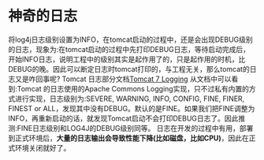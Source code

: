 # 神奇的日志
将log4j日志级别设置为INFO，在tomcat启动的过程中，还是会出现DEBUG级别的日志，现象为:在tomcat启动的过程中先打印DEBUG日志，等待启动完成后，开始INFO日志，说明工程中的级别其实是起作用了的，只是起作用的时机，比DEBUG的晚。因此可以断定日志时tomcat打印的，与工程无关，那么tomcat的日志又是咋回事呢?
Tomcat 日志部分文档[Tomcat 7 Logging](https://tomcat.apache.org/tomcat-7.0-doc/logging.html)
从文档中可以看到:Tomcat 的日志使用的Apache Commons Logging实现，只不过私有内置的方式进行实现，日志级别为:SEVERE, WARNING, INFO, CONFIG, FINE, FINER, FINEST or ALL，发现其中没有DEBUG。默认的是FINE。如果我们把FINE调整为INFO，再重新启动的话，就发现Tomcat启动不会打印DEBUG日志了。因此推测:FINE日志级别和LOG4J的DEBUG级别同等。
日志在开发的过程中有用，部署到正式环境后，**大量的日志输出会导致性能下降(比如磁盘，比如CPU)**，因此在正式环境关闭就好了。



